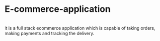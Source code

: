 # E-commerce-application
<br>
it is a full stack ecommerce application which is capable of taking orders, making payments and tracking the delivery.
